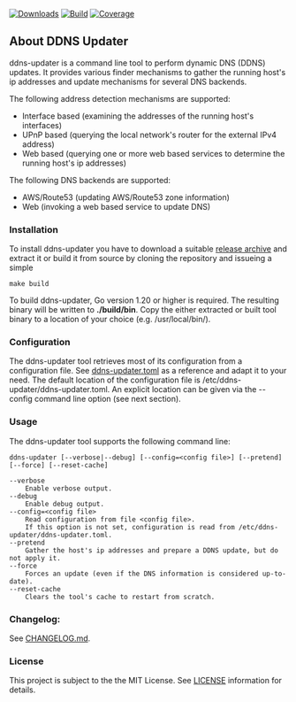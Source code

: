 [![Downloads](https://img.shields.io/github/downloads/tdrn-org/ddns-updater/total.svg)](https://github.com/tdrn-org/ddns-updater/releases)
[![Build](https://github.com/tdrn-org/ddns-updater/actions/workflows/build.yml/badge.svg)](https://github.com/tdrn-org/ddns-updater/actions/workflows/build.yml)
[![Coverage](https://sonarcloud.io/api/project_badges/measure?project=tdrn-org_ddns-updater&metric=coverage)](https://sonarcloud.io/summary/new_code?id=tdrn-org_ddns-updater)

## About DDNS Updater
ddns-updater is a command line tool to perform dynamic DNS (DDNS) updates. It provides various finder mechanisms to gather the
running host's ip addresses and update mechanisms for several DNS backends.

The following address detection mechanisms are supported:
* Interface based (examining the addresses of the running host's interfaces)
* UPnP based (querying the local network's router for the external IPv4 address)
* Web based (querying one or more web based services to determine the running host's ip addresses)

The following DNS backends are supported:
* AWS/Route53 (updating AWS/Route53 zone information)
* Web (invoking a web based service to update DNS)

### Installation
To install ddns-updater you have to download a suitable [release archive](https://github.com/tdrn-org/ddns-updater/releases) and extract it or build it from source by cloning the repository and issueing a simple
```
make build
```
To build ddns-updater, Go version 1.20 or higher is required. The resulting binary will be written to **./build/bin**.
Copy the either extracted or built tool binary to a location of your choice (e.g. /usr/local/bin/).

### Configuration
The ddns-updater tool retrieves most of its configuration from a configuration file. See [ddns-updater.toml](https://github.com/tdrn-org/ddns-updater/blob/master/ddns-updater.toml) as a reference and adapt it to your need. The default location of the
configuration file is /etc/ddns-updater/ddns-updater.toml. An explicit location
can be given via the --config command line option (see next section).

### Usage
The ddns-updater tool supports the following command line: 
```
ddns-updater [--verbose|--debug] [--config=<config file>] [--pretend] [--force] [--reset-cache]

--verbose
	Enable verbose output.
--debug
	Enable debug output.
--config=<config file>
	Read configuration from file <config file>.
	If this option is not set, configuration is read from /etc/ddns-updater/ddns-updater.toml.
--pretend
	Gather the host's ip addresses and prepare a DDNS update, but do not apply it.
--force
	Forces an update (even if the DNS information is considered up-to-date).
--reset-cache
	Clears the tool's cache to restart from scratch.
```

### Changelog:
See [CHANGELOG.md](https://github.com/tdrn-org/ddns-updater/blob/master/CHANGELOG.md).

### License
This project is subject to the the MIT License.
See [LICENSE](https://github.com/tdrn-org/ddns-updater/blob/master/LICENSE) information for details.